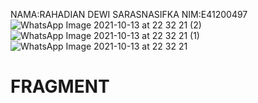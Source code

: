 NAMA:RAHADIAN DEWI SARASNASIFKA
NIM:E41200497
![WhatsApp Image 2021-10-13 at 22 32 21 (2)](https://user-images.githubusercontent.com/80312784/137170498-64eb137b-92ce-479f-9973-25ae432ad920.jpeg)
![WhatsApp Image 2021-10-13 at 22 32 21 (1)](https://user-images.githubusercontent.com/80312784/137170507-cee4a2de-f166-4840-9884-ed822abe68bc.jpeg)
![WhatsApp Image 2021-10-13 at 22 32 21](https://user-images.githubusercontent.com/80312784/137170512-dfbce4ff-287d-4882-9e4f-26c967a2ac01.jpeg)
# FRAGMENT
